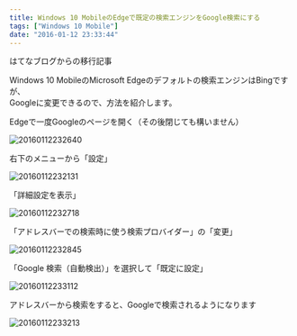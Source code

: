 ```yaml
---
title: Windows 10 MobileのEdgeで既定の検索エンジンをGoogle検索にする
tags: ["Windows 10 Mobile"]
date: "2016-01-12 23:33:44"
---
```


<div class="alert info">
はてなブログからの移行記事
</div>

Windows 10 MobileのMicrosoft Edgeのデフォルトの検索エンジンはBingですが、  
Googleに変更できるので、方法を紹介します。

Edgeで一度Googleのページを開く（その後閉じても構いません）

![20160112232640](20160112232640.png)

右下のメニューから「設定」

![20160112232131](20160112232131.png)

「詳細設定を表示」

![20160112232718](20160112232718.png)

「アドレスバーでの検索時に使う検索プロバイダー」の「変更」

![20160112232845](20160112232845.png)

「Google 検索（自動検出）」を選択して「既定に設定」

![20160112233112](20160112233112.png)

アドレスバーから検索をすると、Googleで検索されるようになります

![20160112233213](20160112233213.png)
